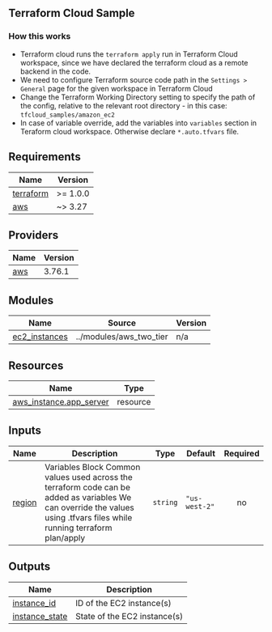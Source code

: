 ## Terraform Cloud Sample

### How this works
- Terraform cloud runs the `terraform apply` run in Terraform Cloud workspace, since we have declared the terraform cloud as a remote backend in the code.
- We need to configure Terraform source code path in the `Settings > General` page for the given workspace in Terraform Cloud
- Change the Terraform Working Directory setting to specify the path of the config, relative to the relevant root directory - in this case: `tfcloud_samples/amazon_ec2`
- In case of variable override, add the variables into `variables` section in Teraform cloud workspace. Otherwise declare `*.auto.tfvars` file.

<!-- BEGIN_TF_DOCS -->
## Requirements

| Name | Version |
|------|---------|
| <a name="requirement_terraform"></a> [terraform](#requirement\_terraform) | >= 1.0.0 |
| <a name="requirement_aws"></a> [aws](#requirement\_aws) | ~> 3.27 |

## Providers

| Name | Version |
|------|---------|
| <a name="provider_aws"></a> [aws](#provider\_aws) | 3.76.1 |

## Modules

| Name | Source | Version |
|------|--------|---------|
| <a name="module_ec2_instances"></a> [ec2\_instances](#module\_ec2\_instances) | ../modules/aws_two_tier | n/a |

## Resources

| Name | Type |
|------|------|
| [aws_instance.app_server](https://registry.terraform.io/providers/hashicorp/aws/latest/docs/resources/instance) | resource |

## Inputs

| Name | Description | Type | Default | Required |
|------|-------------|------|---------|:--------:|
| <a name="input_region"></a> [region](#input\_region) | Variables Block Common values used across the terraform code can be added as variables We can override the values using .tfvars files while running terraform plan/apply | `string` | `"us-west-2"` | no |

## Outputs

| Name | Description |
|------|-------------|
| <a name="output_instance_id"></a> [instance\_id](#output\_instance\_id) | ID of the EC2 instance(s) |
| <a name="output_instance_state"></a> [instance\_state](#output\_instance\_state) | State of the EC2 instance(s) |
<!-- END_TF_DOCS -->